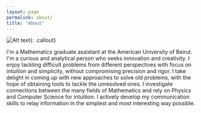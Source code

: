 ```yaml
---
layout: page
permalink: about/
title: "About"
---
```


![Alt text](/images/me.jpg){: .callout}

I'm a Mathematics graduate assistant at the American University of Beirut.
I'm a curious and analytical person who seeks innovation and creativity. I enjoy
tackling difficult problems from different perspectives with focus on intuition and simplicity, without compromising precision and rigor. I  take delight in coming up with new approaches
to solve old problems, with the hope of obtaining tools to tackle the unresolved ones. I investigate connections between the many fields of Mathematics
and rely on Physics and Computer Science for intuition.
I actively develop my communication skills to relay information in the simplest and most interesting way possible.
